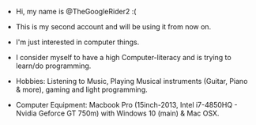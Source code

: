 - Hi, my name is @TheGoogleRider2 :(
- This is my second account and will be using it from now on.
- I'm just interested in computer things. 
- I consider myself to have a high Computer-literacy and is trying to learn/do programming.
- Hobbies: 
  Listening to Music, Playing Musical instruments (Guitar, Piano & more), gaming and light programming.

- Computer Equipment:
 Macbook Pro (15inch-2013, Intel i7-4850HQ - Nvidia Geforce GT 750m) with Windows 10 (main) & Mac OSX.

<!---
TheGoogleRider2/TheGoogleRider2 is a ✨ special ✨ repository because its `README.md` (this file) appears on your GitHub profile.
You can click the Preview link to take a look at your changes.
--->
